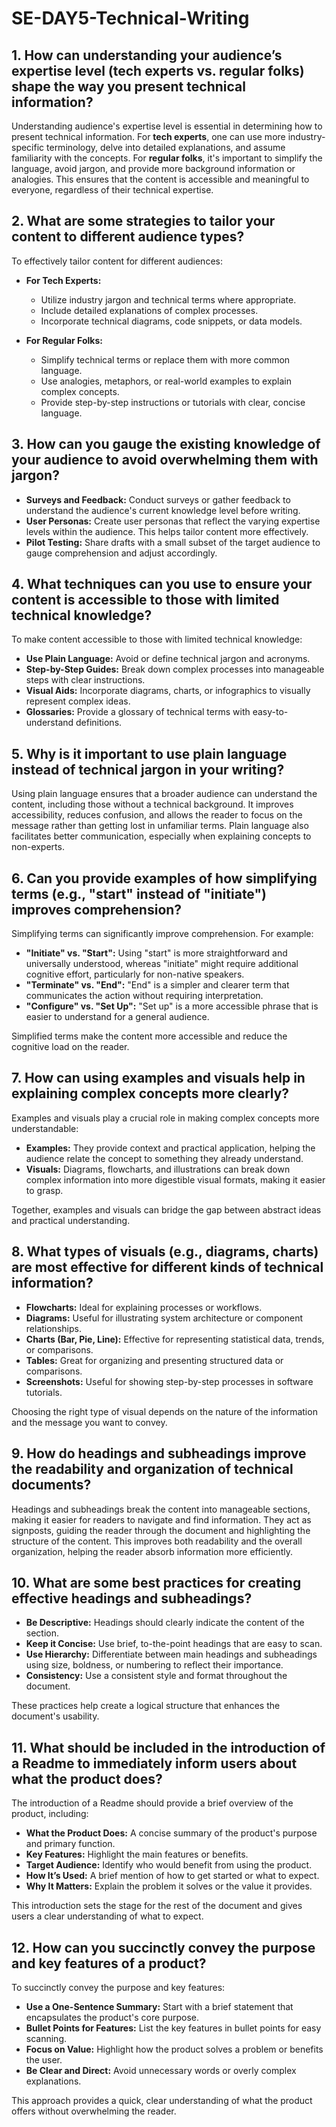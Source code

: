 # SE-DAY5-Technical-Writing

## 1. How can understanding your audience’s expertise level (tech experts vs. regular folks) shape the way you present technical information?

Understanding audience's expertise level is essential in determining how to present technical information. For **tech experts**, one can use more industry-specific terminology, delve into detailed explanations, and assume familiarity with the concepts. For **regular folks**, it's important to simplify the language, avoid jargon, and provide more background information or analogies. This ensures that the content is accessible and meaningful to everyone, regardless of their technical expertise.

## 2. What are some strategies to tailor your content to different audience types?

To effectively tailor content for different audiences:

- **For Tech Experts:**
  - Utilize industry jargon and technical terms where appropriate.
  - Include detailed explanations of complex processes.
  - Incorporate technical diagrams, code snippets, or data models.

- **For Regular Folks:**
  - Simplify technical terms or replace them with more common language.
  - Use analogies, metaphors, or real-world examples to explain complex concepts.
  - Provide step-by-step instructions or tutorials with clear, concise language.

## 3. How can you gauge the existing knowledge of your audience to avoid overwhelming them with jargon?

- **Surveys and Feedback:** Conduct surveys or gather feedback to understand the audience's current knowledge level before writing.
- **User Personas:** Create user personas that reflect the varying expertise levels within the audience. This helps tailor content more effectively.
- **Pilot Testing:** Share drafts with a small subset of the target audience to gauge comprehension and adjust accordingly.

## 4. What techniques can you use to ensure your content is accessible to those with limited technical knowledge?

To make content accessible to those with limited technical knowledge:

- **Use Plain Language:** Avoid or define technical jargon and acronyms.
- **Step-by-Step Guides:** Break down complex processes into manageable steps with clear instructions.
- **Visual Aids:** Incorporate diagrams, charts, or infographics to visually represent complex ideas.
- **Glossaries:** Provide a glossary of technical terms with easy-to-understand definitions.

## 5. Why is it important to use plain language instead of technical jargon in your writing?

Using plain language ensures that a broader audience can understand the content, including those without a technical background. It improves accessibility, reduces confusion, and allows the reader to focus on the message rather than getting lost in unfamiliar terms. Plain language also facilitates better communication, especially when explaining concepts to non-experts.

## 6. Can you provide examples of how simplifying terms (e.g., "start" instead of "initiate") improves comprehension?

Simplifying terms can significantly improve comprehension. For example:

- **"Initiate" vs. "Start":** Using "start" is more straightforward and universally understood, whereas "initiate" might require additional cognitive effort, particularly for non-native speakers.
- **"Terminate" vs. "End":** "End" is a simpler and clearer term that communicates the action without requiring interpretation.
- **"Configure" vs. "Set Up":** "Set up" is a more accessible phrase that is easier to understand for a general audience.

Simplified terms make the content more accessible and reduce the cognitive load on the reader.

## 7. How can using examples and visuals help in explaining complex concepts more clearly?

Examples and visuals play a crucial role in making complex concepts more understandable:

- **Examples:** They provide context and practical application, helping the audience relate the concept to something they already understand.
- **Visuals:** Diagrams, flowcharts, and illustrations can break down complex information into more digestible visual formats, making it easier to grasp.

Together, examples and visuals can bridge the gap between abstract ideas and practical understanding.

## 8. What types of visuals (e.g., diagrams, charts) are most effective for different kinds of technical information?

- **Flowcharts:** Ideal for explaining processes or workflows.
- **Diagrams:** Useful for illustrating system architecture or component relationships.
- **Charts (Bar, Pie, Line):** Effective for representing statistical data, trends, or comparisons.
- **Tables:** Great for organizing and presenting structured data or comparisons.
- **Screenshots:** Useful for showing step-by-step processes in software tutorials.

Choosing the right type of visual depends on the nature of the information and the message you want to convey.

## 9. How do headings and subheadings improve the readability and organization of technical documents?

Headings and subheadings break the content into manageable sections, making it easier for readers to navigate and find information. They act as signposts, guiding the reader through the document and highlighting the structure of the content. This improves both readability and the overall organization, helping the reader absorb information more efficiently.

## 10. What are some best practices for creating effective headings and subheadings?

- **Be Descriptive:** Headings should clearly indicate the content of the section.
- **Keep it Concise:** Use brief, to-the-point headings that are easy to scan.
- **Use Hierarchy:** Differentiate between main headings and subheadings using size, boldness, or numbering to reflect their importance.
- **Consistency:** Use a consistent style and format throughout the document.

These practices help create a logical structure that enhances the document's usability.

## 11. What should be included in the introduction of a Readme to immediately inform users about what the product does?

The introduction of a Readme should provide a brief overview of the product, including:

- **What the Product Does:** A concise summary of the product's purpose and primary function.
- **Key Features:** Highlight the main features or benefits.
- **Target Audience:** Identify who would benefit from using the product.
- **How It’s Used:** A brief mention of how to get started or what to expect.
- **Why It Matters:** Explain the problem it solves or the value it provides.

This introduction sets the stage for the rest of the document and gives users a clear understanding of what to expect.

## 12. How can you succinctly convey the purpose and key features of a product?

To succinctly convey the purpose and key features:

- **Use a One-Sentence Summary:** Start with a brief statement that encapsulates the product's core purpose.
- **Bullet Points for Features:** List the key features in bullet points for easy scanning.
- **Focus on Value:** Highlight how the product solves a problem or benefits the user.
- **Be Clear and Direct:** Avoid unnecessary words or overly complex explanations.

This approach provides a quick, clear understanding of what the product offers without overwhelming the reader.
